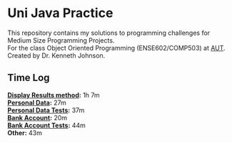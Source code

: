 # Uni Java Practice

This repository contains my solutions to programming challenges for Medium Size Programming Projects.<br/>
For the class Object Oriented Programming (ENSE602/COMP503) at [AUT](https://www.aut.ac.nz/).<br/>
Created by Dr. Kenneth Johnson.

## Time Log
**[Display Results method](src/unijavapractice/Main.java):** 1h 7m<br/>
**[Personal Data](src/unijavapractice/banking/Person.java):** 27m<br/>
**[Personal Data Tests](src/unijavapractice/Main.java):** 37m<br/>
**[Bank Account](src/unijavapractice/banking/BankAccount.java):** 20m<br/>
**[Bank Account Tests](src/unijavapractice/Main.java):** 44m<br/>
**Other:** 43m<br/>
